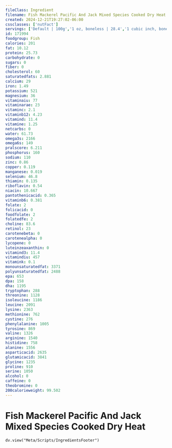 ```yaml
---
fileClass: Ingredient
filename: Fish Mackerel Pacific And Jack Mixed Species Cooked Dry Heat
created: 2024-12-21T19:27:02-06:00
cssclasses: ['nutFact']
servings: ['Default | 100g','1 oz, boneless | 28.4','1 cubic inch, boneless | 17','1 fillet | 176','3 oz | 85']
id: 171994
foodgroup: Fish
calories: 201
fat: 10.12
protein: 25.73
carbohydrate: 0
sugars: 0
fiber: 0
cholesterol: 60
saturatedfats: 2.881
calcium: 29
iron: 1.49
potassium: 521
magnesium: 36
vitaminaiu: 77
vitaminarae: 23
vitaminc: 2.1
vitaminb12: 4.23
vitamind: 11.4
vitamine: 1.25
netcarbs: 0
water: 61.73
omega3s: 2166
omega6s: 149
pralscore: 6.211
phosphorus: 160
sodium: 110
zinc: 0.86
copper: 0.119
manganese: 0.019
selenium: 46.8
thiamin: 0.135
riboflavin: 0.54
niacin: 10.667
pantothenicacid: 0.365
vitaminb6: 0.381
folate: 2
folicacid: 0
foodfolate: 2
folatedfe: 2
choline: 83.6
retinol: 23
carotenebeta: 0
carotenealpha: 0
lycopene: 0
luteinzeaxanthin: 0
vitamind3: 11.4
vitamindiu: 457
vitamink: 0.1
monounsaturatedfat: 3371
polyunsaturatedfat: 2488
epa: 653
dpa: 158
dha: 1195
tryptophan: 288
threonine: 1128
isoleucine: 1186
leucine: 2091
lysine: 2363
methionine: 762
cystine: 276
phenylalanine: 1005
tyrosine: 869
valine: 1326
arginine: 1540
histidine: 758
alanine: 1556
asparticacid: 2635
glutamicacid: 3841
glycine: 1235
proline: 910
serine: 1050
alcohol: 0
caffeine: 0
theobromine: 0
200calorieweight: 99.502
---
```


# Fish Mackerel Pacific And Jack Mixed Species Cooked Dry Heat

```dataviewjs
dv.view("Meta/Scripts/IngredientsFooter")
```